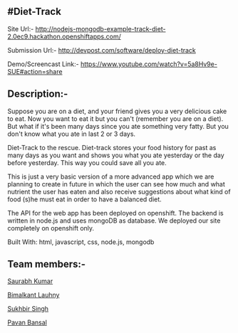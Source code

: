 #**Diet-Track**
---------------------------

Site Url:-
http://nodejs-mongodb-example-track-diet-2.0ec9.hackathon.openshiftapps.com/

Submission Url:-
http://devpost.com/software/deploy-diet-track

Demo/Screencast Link:-
https://www.youtube.com/watch?v=5a8Hv9e-SUE#action=share

## Description:-

Suppose you are on a diet, and your friend gives you a very delicious cake to eat. Now you want to eat it but you can't (remember you are on a diet). But what if it's been many days since you ate something very fatty. But you don't know what you ate in last 2 or 3 days.

Diet-Track to the rescue. Diet-track stores your food history for past as many days as you want and shows you what you ate yesterday or the day before yesterday. This way you could save all you ate.

This is just a very basic version of a more advanced app which we are planning to create in future in which the user can see how much and what nutrient the user has eaten and also receive suggestions about what kind of food (s)he must eat in order to have a balanced diet.

The API for the web app has been deployed on openshift. The backend is written in node.js and uses mongoDB as database. We deployed our site completely on openshift only.


Built With: html, javascript, css, node.js, mongodb

## Team members:-

<a href="https://github.com/saurabh0402">Saurabh Kumar</a>

<a href="https://github.com/code-master5">Bimalkant Lauhny</a>

<a href="https://github.com/sukhbir-singh">Sukhbir Singh</a>

<a href="https://github.com/PAVBAN95https://github.com/code-master5">Pavan Bansal</a>


